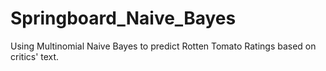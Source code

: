 # Springboard_Naive_Bayes
Using Multinomial Naive Bayes to predict Rotten Tomato Ratings based on critics' text.
